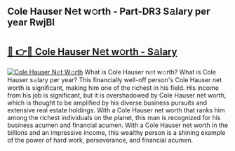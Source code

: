 ## Cole Hauser N𝚎t w𝚘rth - Part-DR3 S𝚊lary per year RwjBI

# <h2><a href="http://gc2jq7y.nevu.top/?p=Cole+Hauser">🔗 👉🔴 Cole Hauser N𝚎t w𝚘rth - S𝚊lary</a></h2>

[![Cole Hauser N𝚎t W𝚘rth](https://i.imgur.com/Oavwk0R.jpeg)](http://gc2jq7y.nevu.top/?p=Cole+Hauser)
What is Cole Hauser n𝚎t w𝚘rth? What is Cole Hauser s𝚊lary per year?
This financially well-off person's Cole Hauser net worth is significant, making him one of the richest in his field. His income from his job is significant, but it is overshadowed by Cole Hauser net worth, which is thought to be amplified by his diverse business pursuits and extensive real estate holdings. With a Cole Hauser net worth that ranks him among the richest individuals on the planet, this man is recognized for his business acumen and financial acumen. With a Cole Hauser net worth in the billions and an impressive income, this wealthy person is a shining example of the power of hard work, perseverance, and financial acumen.
